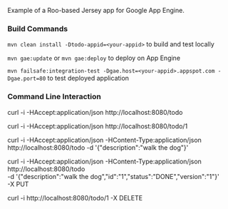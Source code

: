 Example of a Roo-based Jersey app for Google App Engine.

### Build Commands

`mvn clean install -Dtodo-appid=<your-appid>` to build and test locally

`mvn gae:update` or `mvn gae:deploy` to deploy on App Engine

`mvn failsafe:integration-test -Dgae.host=<your-appid>.appspot.com -Dgae.port=80` to test deployed application

### Command Line Interaction

  curl -i -HAccept:application/json http://localhost:8080/todo

  curl -i -HAccept:application/json http://localhost:8080/todo/1

  curl -i -HAccept:application/json -HContent-Type:application/json \
    http://localhost:8080/todo -d '{"description":"walk the dog"}'

  curl -i -HAccept:application/json -HContent-Type:application/json \
    http://localhost:8080/todo \
    -d '{"description":"walk the dog","id":"1","status":"DONE","version":"1"}' \
    -X PUT

  curl -i http://localhost:8080/todo/1 -X DELETE


